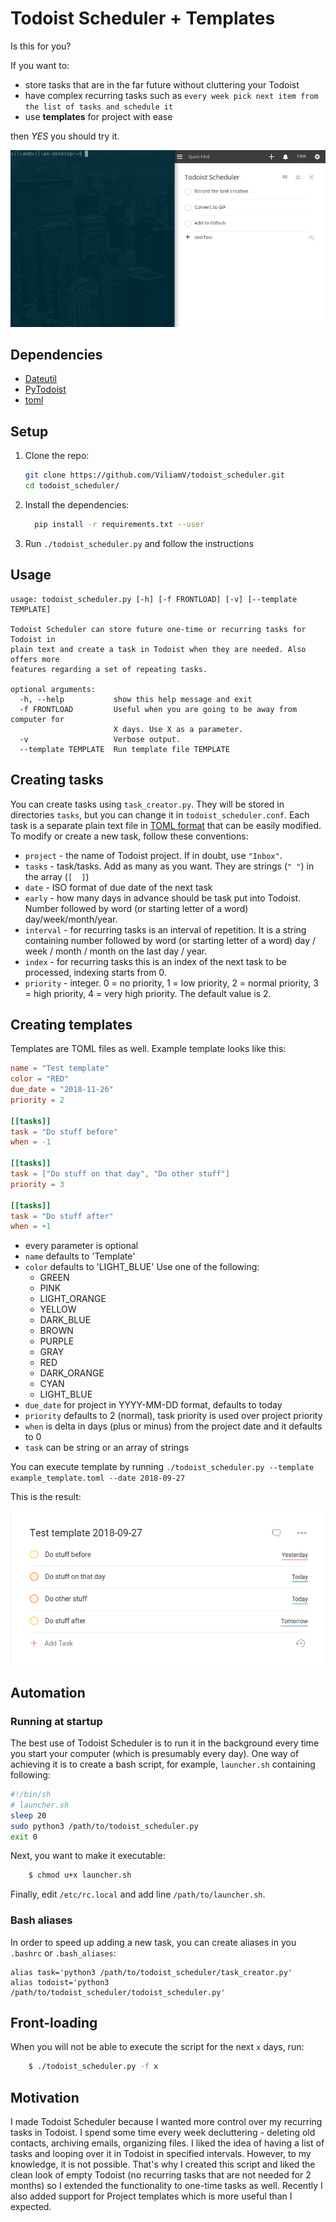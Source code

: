 # Todoist Scheduler + Templates
Is this for you?

If you want to:
- store tasks that are in the far future without cluttering your Todoist
- have complex recurring tasks such as `every week pick next item from the list of tasks and schedule it`
- use **templates** for project with ease

then *YES* you should try it.

![adding new task](new_task.gif)

## Dependencies
- [Dateutil](https://dateutil.readthedocs.io/en/stable/)
- [PyTodoist](https://github.com/Garee/pytodoist)
- [toml](https://github.com/uiri/toml)

## Setup

1. Clone the repo:
    ```bash
    git clone https://github.com/ViliamV/todoist_scheduler.git
    cd todoist_scheduler/
    ```
2. Install the dependencies:
    ```bash
      pip install -r requirements.txt --user
    ```
3. Run `./todoist_scheduler.py` and follow the instructions

## Usage
```
usage: todoist_scheduler.py [-h] [-f FRONTLOAD] [-v] [--template TEMPLATE]

Todoist Scheduler can store future one-time or recurring tasks for Todoist in
plain text and create a task in Todoist when they are needed. Also offers more
features regarding a set of repeating tasks.

optional arguments:
  -h, --help           show this help message and exit
  -f FRONTLOAD         Useful when you are going to be away from computer for
                       X days. Use X as a parameter.
  -v                   Verbose output.
  --template TEMPLATE  Run template file TEMPLATE
```

## Creating tasks
You can create tasks using `task_creator.py`.
They will be stored in directories `tasks`, but you can change it in `todoist_scheduler.conf`.
Each task is a separate plain text file in [TOML format](https://github.com/toml-lang/toml) that can be easily modified.
To modify or create a new task, follow these conventions:

- `project` - the name of Todoist project. If in doubt, use `"Inbox"`.
- `tasks` - task/tasks. Add as many as you want. They are strings (`" "`) in the array (`[  ]`)
- `date` - ISO format of due date of the next task
- `early` - how many days in advance should be task put into Todoist. Number followed by word (or starting letter of a word) day/week/month/year.
- `interval` - for recurring tasks is an interval of repetition. It is a string containing number followed by word (or starting letter of a word) day / week / month / month on the last day / year.
- `index` - for recurring tasks this is an index of the next task to be processed, indexing starts from 0.
- `priority` - integer. 0 = no priority, 1 = low priority, 2 = normal priority, 3 = high priority, 4 = very high priority. The default value is 2.

## Creating templates
Templates are TOML files as well.
Example template looks like this:
```toml
name = "Test template"
color = "RED"
due_date = "2018-11-26"
priority = 2

[[tasks]]
task = "Do stuff before"
when = -1

[[tasks]]
task = ["Do stuff on that day", "Do other stuff"]
priority = 3

[[tasks]]
task = "Do stuff after"
when = +1
```

- every parameter is optional
- `name` defaults to 'Template'
- `color` defaults to 'LIGHT\_BLUE'
  Use one of the following:
    * GREEN
    * PINK
    * LIGHT\_ORANGE
    * YELLOW
    * DARK\_BLUE
    * BROWN
    * PURPLE
    * GRAY
    * RED
    * DARK\_ORANGE
    * CYAN
    * LIGHT\_BLUE
- `due_date` for project in YYYY-MM-DD format, defaults to today
- `priority` defaults to 2 (normal), task priority is used over project priority
- `when` is delta in days (plus or minus) from the project date and it defaults to 0
- `task` can be string or an array of strings

You can execute template by running `./todoist_scheduler.py --template example_template.toml --date 2018-09-27`

This is the result:

![template](template.png)

## Automation
### Running at startup
The best use of Todoist Scheduler is to run it in the background every time you start your computer (which is presumably every day).
One way of achieving it is to create a bash script, for example, `launcher.sh` containing following:
```bash
#!/bin/sh
# launcher.sh
sleep 20
sudo python3 /path/to/todoist_scheduler.py
exit 0
```
Next, you want to make it executable:
```bash
    $ chmod u+x launcher.sh
```
Finally, edit `/etc/rc.local` and add line `/path/to/launcher.sh`.

### Bash aliases
In order to speed up adding a new task, you can create aliases in you `.bashrc` or `.bash_aliases`:
```bash_aliases
alias task='python3 /path/to/todoist_scheduler/task_creator.py'
alias todoist='python3 /path/to/todoist_scheduler/todoist_scheduler.py'
```

## Front-loading
When you will not be able to execute the script for the next `x` days, run:
```bash
    $ ./todoist_scheduler.py -f x
```

## Motivation
I made Todoist Scheduler because I wanted more control over my recurring tasks in Todoist.
I spend some time every week decluttering  - deleting old contacts, archiving emails, organizing files.
I liked the idea of having a list of tasks and looping over it in Todoist in specified intervals. However, to my knowledge, it is not possible.
That's why I created this script and liked the clean look of empty Todoist (no recurring tasks that are not needed for 2 months) so I extended the functionality to one-time tasks as well.
Recently I also added support for Project templates which is more useful than I expected.
